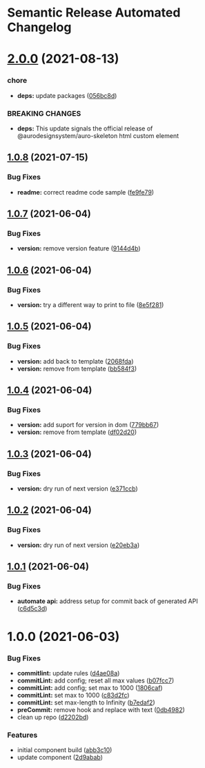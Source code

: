 # Semantic Release Automated Changelog

# [2.0.0](https://github.com/AlaskaAirlines/auro-skeleton/compare/v1.0.8...v2.0.0) (2021-08-13)


### chore

* **deps:** update packages ([056bc8d](https://github.com/AlaskaAirlines/auro-skeleton/commit/056bc8d618c8a0e5184ac2a5504119dc17fb99d4))


### BREAKING CHANGES

* **deps:** This update signals the official release of
@aurodesignsystem/auro-skeleton html custom element

## [1.0.8](https://github.com/AlaskaAirlines/auro-skeleton/compare/v1.0.7...v1.0.8) (2021-07-15)


### Bug Fixes

* **readme:** correct readme code sample ([fe9fe79](https://github.com/AlaskaAirlines/auro-skeleton/commit/fe9fe79bf4e1744d380a0f37a723108944b82a82))

## [1.0.7](https://github.com/AlaskaAirlines/auro-skeleton/compare/v1.0.6...v1.0.7) (2021-06-04)


### Bug Fixes

* **version:** remove version feature ([9144d4b](https://github.com/AlaskaAirlines/auro-skeleton/commit/9144d4bff34ac4b40b1b9de065e2d244a476ef11))

## [1.0.6](https://github.com/AlaskaAirlines/auro-skeleton/compare/v1.0.5...v1.0.6) (2021-06-04)


### Bug Fixes

* **version:** try a different way to print to file ([8e5f281](https://github.com/AlaskaAirlines/auro-skeleton/commit/8e5f2813dd56d366ccb39486c804687db9990cc0))

## [1.0.5](https://github.com/AlaskaAirlines/auro-skeleton/compare/v1.0.4...v1.0.5) (2021-06-04)


### Bug Fixes

* **version:** add back to template ([2068fda](https://github.com/AlaskaAirlines/auro-skeleton/commit/2068fda05936707d9d35248e8aad3a308c05ea02))
* **version:** remove from template ([bb584f3](https://github.com/AlaskaAirlines/auro-skeleton/commit/bb584f3a3badc8e0136104105fd6c63aa2f20e23))

## [1.0.4](https://github.com/AlaskaAirlines/auro-skeleton/compare/v1.0.3...v1.0.4) (2021-06-04)


### Bug Fixes

* **version:** add suport for version in dom ([779bb67](https://github.com/AlaskaAirlines/auro-skeleton/commit/779bb6735a8374d7d0ca9afa45d975ac59c3145b))
* **version:** remove from template ([df02d20](https://github.com/AlaskaAirlines/auro-skeleton/commit/df02d20099d071c18344eaa884d7a7329e31e6b0))

## [1.0.3](https://github.com/AlaskaAirlines/auro-skeleton/compare/v1.0.2...v1.0.3) (2021-06-04)


### Bug Fixes

* **version:** dry run of next version ([e371ccb](https://github.com/AlaskaAirlines/auro-skeleton/commit/e371ccbbc256fd27f452704f1d944c08fe22f277))

## [1.0.2](https://github.com/AlaskaAirlines/auro-skeleton/compare/v1.0.1...v1.0.2) (2021-06-04)


### Bug Fixes

* **version:** dry run of next version ([e20eb3a](https://github.com/AlaskaAirlines/auro-skeleton/commit/e20eb3adb5cb41493c8885f21289a734bf022b42))

## [1.0.1](https://github.com/AlaskaAirlines/auro-skeleton/compare/v1.0.0...v1.0.1) (2021-06-04)


### Bug Fixes

* **automate api:** address setup for commit back of generated API ([c6d5c3d](https://github.com/AlaskaAirlines/auro-skeleton/commit/c6d5c3def1f39238179e3ee5c4a63e383e43e8bd))

# 1.0.0 (2021-06-03)


### Bug Fixes

* **commitlint:** update rules ([d4ae08a](https://github.com/AlaskaAirlines/auro-skeleton/commit/d4ae08aefc8ba966fd333627f59d22045e31c1f1))
* **commitLint:** add config; reset all max values ([b07fcc7](https://github.com/AlaskaAirlines/auro-skeleton/commit/b07fcc76942c0b26357fe6db48320f1a42903940))
* **commitLint:** add config; set max to 1000 ([1806caf](https://github.com/AlaskaAirlines/auro-skeleton/commit/1806cafaf852d978277d9143d88225102fe152f1))
* **commitLint:** set max to 1000 ([c83d2fc](https://github.com/AlaskaAirlines/auro-skeleton/commit/c83d2fc479c5def0ddc5832bb62f6e4a1246a1bf))
* **commitLint:** set max-length to Infinity ([b7edaf2](https://github.com/AlaskaAirlines/auro-skeleton/commit/b7edaf2800feaa1ff33a19e4061b4cbbb34626ca))
* **preCommit:** remove hook and replace with text ([0db4982](https://github.com/AlaskaAirlines/auro-skeleton/commit/0db49822a35b5a1c9e98f905058a74f4f580e437))
* clean up repo ([d2202bd](https://github.com/AlaskaAirlines/auro-skeleton/commit/d2202bd75158473969a2598302925a9e9619a2fa))


### Features

* initial component build ([abb3c10](https://github.com/AlaskaAirlines/auro-skeleton/commit/abb3c10e16d96c2df2da7e5f6e009935e6b9ee64))
* update component ([2d9abab](https://github.com/AlaskaAirlines/auro-skeleton/commit/2d9abab184ccff84549ede0457103e25ccadb0ad))
